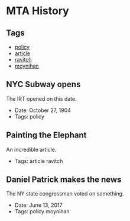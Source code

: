 # MTA History
## Tags
- [policy](policy.md)
- [article](article.md)
- [ravitch](ravitch.md)
- [moynihan](moynihan.md)
## NYC Subway opens

The IRT opened on this date.
- Date: October 27, 1904
- Tags: policy
## Painting the Elephant

An incredible article.
- Tags: article ravitch
## Daniel Patrick makes the news

The NY state congressman voted on something.
- Date: June 13, 2017
- Tags: policy moynihan
